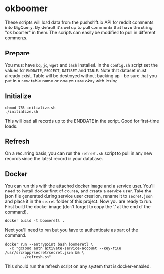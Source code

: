 # okboomer

These scripts will load data from the pushshift.io API for reddit comments into BigQuery.  By default it's set up to pull comments that have the string "ok boomer" in them.  The scripts can easily be modified to pull in different comments.  

## Prepare

You must have `bq`, `jq`, `wget` and `bash` installed.  In the `config.sh` script set the values for `ENDDATE`, `PROJECT`, `DATASET` and `TABLE`.  Note that dataset must already exist.  Table will be destroyed without backing up - be sure that you put in a new table name or one you are okay with losing.  

## Initialize

```
chmod 755 initialize.sh
./initialize.sh
```
This will load all records up to the ENDDATE in the script.  Good for first-time loads.  

## Refresh

On a recurring basis, you can run the `refresh.sh` script to pull in any new records since the latest record in your database.  

## Docker

You can run this with the attached docker image and a service user.  You'll need to install docker first of course, and create a service user.  Take the json file generated during service user creation, rename it to `secret.json` and place it in the `secret` folder of this project.  Now you are ready to run.  First build the docker image (don't forget to copy the '.' at the end of the command).  
```
docker build -t boomeretl .
```
Next you'll need to run but you have to authenticate as part of the command.
```
docker run --entrypoint bash boomeretl \
  -c "gcloud auth activate-service-account --key-file /usr/src/app/secret/secret.json && \
        ./refresh.sh"
```
This should run the refresh script on any system that is docker-enabled.  
